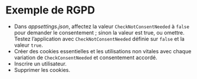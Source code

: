 # <a name="gdpr-sample"></a>Exemple de RGPD

* Dans *appsettings.json*, affectez la valeur `CheckNotConsentNeeded` à `false` pour demander le consentement ; sinon la valeur est true, ou omettre. Testez l’application avec `CheckNotConsentNeeded` définie sur `false` et la valeur `true`.
* Créer des cookies essentielles et les utilisations non vitales avec chaque variation de `CheckConsentNeeded` et consentement accordé.
* Inscrire un utilisateur.
* Supprimer les cookies.
